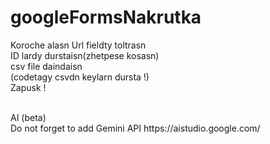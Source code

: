 # googleFormsNakrutka

Koroche alasn Url fieldty toltrasn <br>ID lardy durstaisn(zhetpese kosasn)
<br>
csv file daindaisn <br>
(codetagy csvdn keylarn dursta !)
<br>
Zapusk !

<br>
AI (beta) <br>
Do not forget to add Gemini API
https://aistudio.google.com/
